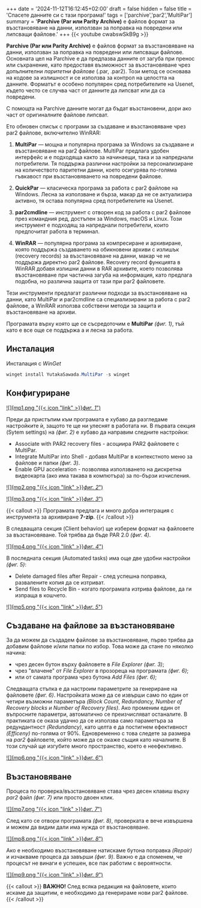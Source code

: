 +++
date = '2024-11-12T16:12:45+02:00'
draft = false
hidden = false
title = 'Спасете данните си с тази програма!'
tags = ['parchive','par2','MultiPar']
summary = '**Parchive (Par или Parity Archive)** е файлов формат за възстановяване на данни, използван за поправка на повредени или липсващи файлове.'
+++
<span>{{< youtube cwabswSkB9g >}}</span>

**Parchive (Par или Parity Archive)** е файлов формат за възстановяване на данни, използван за поправка на повредени или липсващи файлове. Основната цел на Parchive е да предпазва данните от загуба при пренос или съхранение, като предоставя възможност за възстановяване чрез допълнителни *паритетни файлове* (.par, .par2). Този метод се основава на кодове за излишност и се използва за контрол на целостта на данните. Форматът е особено популярен сред потребителите на Usenet, където често се случва част от данните да липсват или да са повредени.

С помощта на Parchive данните могат да бъдат възстановени, дори ако част от оригиналните файлове липсват.

Ето обновен списък с програми за създаване и възстановяване чрез par2 файлове, включително WinRAR:

1. **MultiPar** — мощна и популярна програма за Windows за създаване и възстановяване на par2 файлове. MultiPar предлага удобен интерфейс и е подходяща както за начинаещи, така и за напреднали потребители. Тя поддържа различни настройки за персонализиране на количеството паритетни данни, което осигурява по-голяма гъвкавост при възстановяването на повредени файлове.

2. **QuickPar** — класическа програма за работа с par2 файлове на Windows. Лесна за използване и бърза, макар да не се актуализира активно, тя остава популярна сред потребителите на Usenet.

3. **par2cmdline** — инструмент с отворен код за работа с par2 файлове през командния ред, достъпен за Windows, macOS и Linux. Този инструмент е подходящ за напреднали потребители, които предпочитат работа в терминал.

4. **WinRAR** — популярна програма за компресиране и архивиране, която поддържа създаването на обикновени архиви с излишък (recovery records) за възстановяване на данни, макар че не поддържа директно par2 файлове. Recovery record функцията в WinRAR добавя излишни данни в RAR архивите, което позволява възстановяване при частична загуба на информация, като предлага подобна, но различна защита от тази при par2 файловете.

Тези инструменти предлагат различни подходи за възстановяване на данни, като MultiPar и par2cmdline са специализирани за работа с par2 файлове, а WinRAR използва собствени методи за защита и възстановяване на архиви.

Програмата върху която ще се съсредоточим е **MultiPar** *(фиг. 1)*, тъй като е все още се поддържа а и лесна за работа.

## Инсталация

Инсталация с *WinGet*

```powershell
winget install YutakaSawada.MultiPar -s winget
```

## Конфигуриране

[![](mp1.png "{{< icon "link" >}}*фиг. 1*")](mp1.png)

Преди да пристъпим към програмата е хубаво да разгледаме настройките ѝ, защото те ще ни улеснят в работата ни. В първата секция (Sytem settings) на *(фиг. 2)* е хубаво да направим следните настройки:
- Associate with PAR2 recovery files - асоциира PAR2 файловете с MultiPar.
- Integrate MultiPar into Shell - добавя MultiPar в контекстното меню за файлове и папки *(фиг. 3)*.
- Enable GPU acceleration - позволява използването на дискретна видеокарта (ако има такава в компютъра) за по-бързи изчисления.

[![](mp2.png "{{< icon "link" >}}*фиг. 2*")](mp2.png)

[![](mp3.png "{{< icon "link" >}}*фиг. 3*")](mp3.png)

{{< callout >}}
Програмата предлага и много добра интеграция с инструмента за архивиране **7-zip**.
{{< /callout >}}

В следващата секция (Client behavior) ще изберем формат на файловете за възстановяване. Той трябва да бъде PAR 2.0 *(фиг. 4)*.

[![](mp4.png "{{< icon "link" >}}*фиг. 4*")](mp4.png)

В последната секция (Automated tasks) има още две удобни настройки *(фиг. 5)*:
- Delete damaged files after Repair - след успешна поправка, развалените копия да се изтриват.
- Send files to Recycle Bin - когато програмата изтрива файлове, да ги изпраща в кошчето.

[![](mp5.png "{{< icon "link" >}}*фиг. 5*")](mp5.png)

## Създаване на файлове за възстановяване

За да можем да създадем файлове за възстановяване, първо трябва да добавим файлове и/или папки по избор. Това може да стане по няколко начина:
- чрез десен бутон върху файловете в *File Explorer* *(фиг. 3)*;
- чрез "влачене" от *File Explorer* в прозореца на програмата *(фиг. 6)*;
- или от самата програма чрез бутона *Add Files* *(фиг. 6)*;

Следващата стъпка е да настроим параметрите за генериране на файловете *(фиг. 6)*. Настройката може да се извърши само по един от четири възможни параметъра *(Block Count, Redundancy, Number of Recovery blocks и Number of Recovery files)*. Ако променим един от въпросните параметри, автоматично се преизчисляват останалите. В практиката се оказа удачно да се използва само параметъра за редундантност *(Redundancy)*, като целта е да постигнем ефективност *(Efficeny)* по-голяма от 90%. Едновременно с това следете за размера на *par2* файловете, който може да се окаже същия като началните. В този случай ще изгубите много пространство, което е неефективно.

[![](mp6.png "{{< icon "link" >}}*фиг. 6*")](mp6.png)

## Възстановяване

Процеса по проверка/възстановяване става чрез десен клавиш върху *par2* файл *(фиг. 7)* или просто двоен клик.

[![](mp7.png "{{< icon "link" >}}*фиг. 7*")](mp7.png)

След като се отвори програмата *(фиг. 8)*, проверката е вече извършена и можем да видим дали има нужда от възстановяване.

[![](mp8.png "{{< icon "link" >}}*фиг. 8*")](mp8.png)

Ако е необходимо възстановяване натискаме бутона поправка *(Repair)* и изчакваме процеса да завърши *(фиг. 9)*. Важно е да споменем, че процесът не винаги е успешен, все пак работим с вероятности.

[![](mp9.png "{{< icon "link" >}}*фиг. 9*")](mp9.png)

{{< callout >}}
**ВАЖНО!** След всяка редакция на файловете, които искаме да защитим, е необходимо да генерираме нови par2 файлове.
{{< /callout >}}
